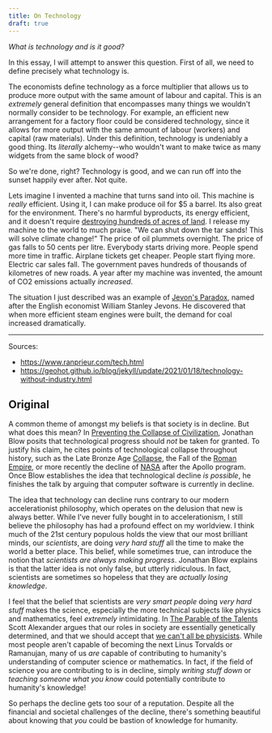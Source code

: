 ```yaml
---
title: On Technology
draft: true
---
```


*What is technology and is it good?*

In this essay, I will attempt to answer this question. First of all, we need to define precisely what technology is.

The economists define technology as a force multiplier that allows us to produce more output with the same amount of labour and capital. This is an *extremely* general definition that encompasses many things we wouldn't normally consider to be technology. For example, an efficient new arrangement for a factory floor could be considered technology, since it allows for more output with the same amount of labour (workers) and capital (raw materials). Under this definition, technology is undeniably a good thing. Its *literally* alchemy--who wouldn't want to make twice as many widgets from the same block of wood?

So we're done, right? Technology is good, and we can run off into the sunset happily ever after. Not quite.

Lets imagine I invented a machine that turns sand into oil. This machine is *really* efficient. Using it, I can make produce oil for $5 a barrel. Its also great for the environment. There's no harmful byproducts, its energy efficient, and it doesn't require [destroying hundreds of acres of land](https://www.theguardian.com/environment/gallery/2015/aug/03/canadas-tar-sands-landscape-from-the-air-in-pictures). I release my machine to the world to much praise. "We can shut down the tar sands! This will solve climate change!" The price of oil plummets overnight. The price of gas falls to 50 cents per litre. Everybody starts driving more. People spend more time in traffic. Airplane tickets get cheaper. People start flying more. Electric car sales fall. The government paves hundreds of thousands of kilometres of new roads. A year after my machine was invented, the amount of CO2 emissions actually *increased*.

The situation I just described was an example of [Jevon's Paradox](https://en.wikipedia.org/wiki/Jevons_paradox), named after the English economist William Stanley Jevons. He discovered that when more efficient steam engines were built, the demand for coal increased dramatically.

---

Sources:

- https://www.ranprieur.com/tech.html
- https://geohot.github.io/blog/jekyll/update/2021/01/18/technology-without-industry.html

## Original

A common theme of amongst my beliefs is that society is in decline. But what does this mean? In [Preventing the Collapse of Civilization](https://www.youtube.com/watch?v=ZSRHeXYDLko), Jonathan Blow posits that technological progress should *not* be taken for granted. To justify his claim, he cites points of technological collapse throughout history, such as the Late Bronze Age [Collapse](https://en.wikipedia.org/wiki/Late_Bronze_Age_collapse), the Fall of the [Roman Empire](https://en.wikipedia.org/wiki/Fall_of_the_Western_Roman_Empire), or more recently the decline of [NASA](https://en.wikipedia.org/wiki/NASA) after the Apollo program. Once Blow establishes the idea that technological decline *is possible*, he finishes the talk by arguing that computer software is currently in decline.

The idea that technology can decline runs contrary to our modern accelerationist philosophy, which operates on the delusion that new is always better. While I've never fully bought in to accelerationism, I still believe the philosophy has had a profound effect on my worldview. I think much of the 21st century populous holds the view that our most brilliant minds, our *scientists*, are doing *very hard stuff* all the time to make the world a better place. This belief, while sometimes true, can introduce the notion that *scientists are always making progress*. Jonathan Blow explains is that the latter idea is not only false, but utterly ridiculous. In fact, scientists are sometimes so hopeless that they are *actually losing knowledge*.

I feel that the belief that scientists are *very smart people* doing *very hard stuff* makes the science, especially the more technical subjects like physics and mathematics, feel *extremely* intimidating. In [The Parable of the Talents](https://slatestarcodex.com/2015/01/31/the-parable-of-the-talents/) Scott Alexander argues that our roles in society are essentially genetically determined, and that we should accept that [we can't all be physicists](https://infoproc.blogspot.com/2008/07/annals-of-psychometry-iqs-of-eminent.html). While most people aren't capable of becoming the next Linus Torvalds or Ramanujan, many of us *are* capable of contributing to humanity's understanding of computer science or mathematics. In fact, if the field of science you are contributing to is in decline, simply *writing stuff down* or *teaching someone what you know* could potentially contribute to humanity's knowledge!

So perhaps the decline gets too sour of a reputation. Despite all the financial and societal challenges of the decline, there's something beautiful about knowing that *you* could be bastion of knowledge for humanity.
